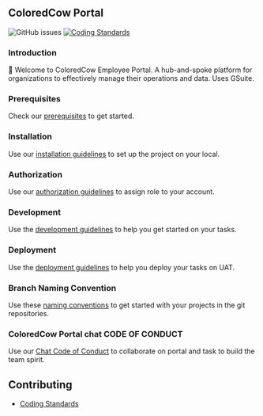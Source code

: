 ## ColoredCow Portal
![GitHub issues](https://img.shields.io/github/issues/Coloredcow-Portal/portal)
[![Coding Standards](https://github.com/ColoredCow-Portal/portal/actions/workflows/coding-standards.yaml/badge.svg?branch=master)](https://github.com/ColoredCow-Portal/portal/actions/workflows/coding-standards.yaml)

### Introduction
:wave: Welcome to ColoredCow Employee Portal. A hub-and-spoke platform for organizations to effectively manage their operations and data. Uses GSuite.

### Prerequisites
Check our [prerequisites](./docs/prerequisites.md) to get started.

### Installation
Use our [installation guidelines](./docs/installation.md) to set up the project on your local.

### Authorization
Use our [authorization guidelines](./docs/authorization.md) to assign role to your account.

### Development
Use the [development guidelines](./docs/development_guideline.md) to help you get started on your tasks.

### Deployment
Use the [deployment guidelines](./docs/deployment_guideline.md) to help you deploy your tasks on UAT.

### Branch Naming Convention
Use these [naming conventions](./docs/branch-naming-convention.md) to get started with your projects in the git repositories.

### ColoredCow Portal chat CODE OF CONDUCT
Use our [Chat Code of Conduct](./docs/chat_CODE_OF_CONDUCT.md) to collaborate on portal and task to build the team spirit.

## Contributing
- [Coding Standards](./docs/coding-standards.md)
